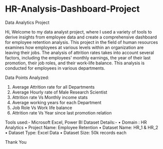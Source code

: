 # HR-Analysis-Dashboard-Project
Data Analytics Project

Hi, Welcome to my data analyst project, where I used a variety of tools to derive insights from employee data and create a comprehensive dashboard for employee retention analysis.
This project in the field of human resources examines how employees at various levels within an organization are leaving their jobs. The analysis of attrition rates takes into account several factors, including the employees' monthly earnings, the year of their last promotion, their job roles, and their work-life balance. This analysis is conducted for employees in various departments.

Data Points Analyzed:

1. Average Attrition rate for all Departments
2. Average Hourly rate of Male Research Scientist
3. Attrition rate Vs Monthly income stats
4. Average working years for each Department
5. Job Role Vs Work life balance
6. Attrition rate Vs Year since last promotion relation

Tools used:-
Microsoft Excel, Power BI
Dataset Details:- 
• Domain : HR Analytics
• Project Name: Employee Retention
• Dataset Name: HR_1 & HR_2
• Dataset Type: Excel Data
• Dataset Size: 50k records each

Thank You